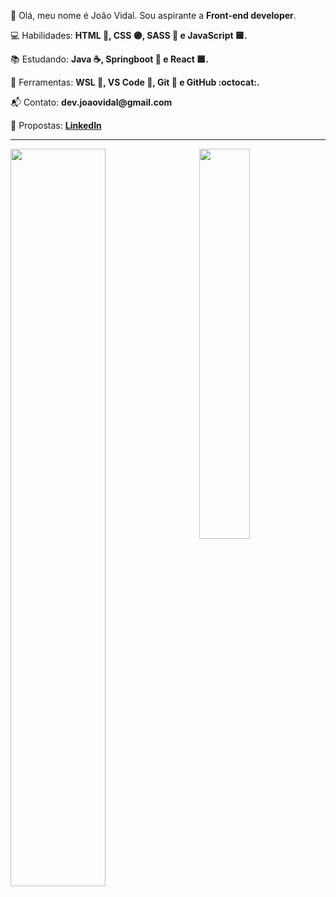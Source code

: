 
<p align="left"> 
 👋 Olá, meu nome é João Vidal. Sou aspirante a <strong>Front-end developer</strong>.
</p>

<p align="left">
 💻 Habilidades: <strong>HTML 🔶, CSS 🟣, SASS 🌸 e JavaScript 🟨.</strong>
</p>

<p align="left"> 
  📚 Estudando: <strong> Java ☕, Springboot 🍃 e React 🟦.</strong>
</p>
  

<p align="left">
  💼 Ferramentas: <strong>WSL 🐧, VS Code 🔹, Git 🔸 e GitHub :octocat:.</strong>
</p>

<p align="left">
  📬 Contato: <strong>dev.joaovidal@gmail.com</strong>
</p>

<p align="left">
 📑 Propostas: <strong><a href="https://www.linkedin.com/in/joaovidalnt/">LinkedIn</a></strong>
</p>

 

<hr>
<a href="https://github.com/JOAOVIDALNT/JOAOVIDALNT"> 
<img width="55%" align="left" src="https://github-readme-stats.vercel.app/api?username=JOAOVIDALNT&show_icons=true&theme=radical" />
</a>

<a href="https://github.com/JOAOVIDALNT/JOAOVIDALNT"> 
<img align="right" width="40%" src="https://github-readme-stats.vercel.app/api/top-langs/?username=JOAOVIDALNT&layout=compact&theme=radical" />
</a>


<!-- [![João GitHub stats](https://github-readme-stats.vercel.app/api?username=JOAOVIDALNT&show_icons=true&theme=radical)](https://https://github.com/JOAOVIDALNT/JOAOVIDALNT) -->
<!--  -->
<!-- [![Top Langs](https://github-readme-stats.vercel.app/api/top-langs/?username=JOAOVIDALNT&layout=compact&theme=radical)](https://github.com/JOAOVIDALNT/JOAOVIDALNT) -->

